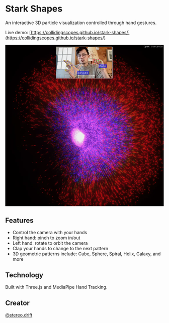 # Stark Shapes

An interactive 3D particle visualization controlled through hand gestures.

Live demo: [https://collidingscopes.github.io/stark-shapes/](https://collidingscopes.github.io/stark-shapes/)

<img src="assets/siteOGImage.png">

## Features

- Control the camera with your hands
- Right hand: pinch to zoom in/out
- Left hand: rotate to orbit the camera
- Clap your hands to change to the next pattern
- 3D geometric patterns include: Cube, Sphere, Spiral, Helix, Galaxy, and more

## Technology

Built with Three.js and MediaPipe Hand Tracking.

## Creator

[@stereo.drift](https://www.instagram.com/stereo.drift/)